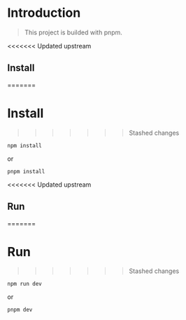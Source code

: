 # Introduction

> This project is builded with pnpm.

<<<<<<< Updated upstream

## Install

=======

# Install

> > > > > > > Stashed changes

```
npm install
```

or

```
pnpm install
```

<<<<<<< Updated upstream

## Run

=======

# Run

> > > > > > > Stashed changes

```
npm run dev
```

or

```
pnpm dev
```
